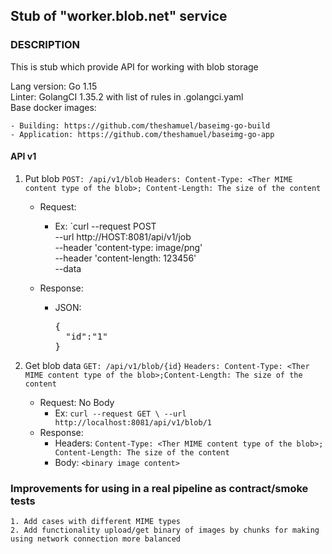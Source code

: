 ## Stub of "worker.blob.net" service

### DESCRIPTION
This is stub which provide API for working with blob storage

Lang version: Go 1.15<br>
Linter: GolangCI 1.35.2 with list of rules in .golangci.yaml<br>
Base docker images:

    - Building: https://github.com/theshamuel/baseimg-go-build
    - Application: https://github.com/theshamuel/baseimg-go-app


#### API v1

1. Put blob `POST: /api/v1/blob` `Headers: Content-Type: <Ther MIME content type of the blob>; Content-Length: The size of the content`
   - Request: <binary image content>
     - Ex: `curl --request POST \
     --url http://HOST:8081/api/v1/job \
     --header 'content-type: image/png' \
     --header 'content-length: 123456' \
     --data <your binary data of image>

   - Response:
        - JSON: 
          <pre>{
            "id":"1"
          }</pre>

1. Get blob data `GET: /api/v1/blob/{id}` `Headers: Content-Type: <Ther MIME content type of the blob>;Content-Length: The size of the content`
    - Request: No Body
      - Ex: `curl --request GET \
        --url http://localhost:8081/api/v1/blob/1`
   - Response:
     - Headers: `Content-Type: <Ther MIME content type of the blob>; Content-Length: The size of the content`
     - Body: `<binary image content>`
    
### Improvements for using in a real pipeline as contract/smoke tests
    1. Add cases with different MIME types
    2. Add functionality upload/get binary of images by chunks for making using network connection more balanced